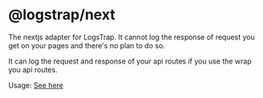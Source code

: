 # @logstrap/next

The nextjs adapter for LogsTrap. It cannot log the response of request you get on your pages and there's no plan to do so.

It can log the request and response of your api routes if you use the wrap you api routes.

Usage: [See here](../../apps/web/src/app/api/route.ts)
